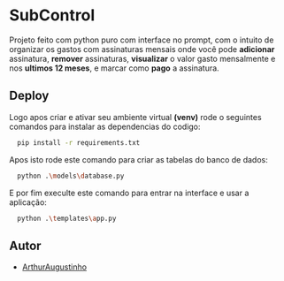 
# SubControl

Projeto feito com python puro com interface no prompt, com o intuito de organizar os gastos com assinaturas mensais onde você pode **adicionar** assinatura, **remover** assinaturas, **visualizar** o valor gasto mensalmente e nos **ultimos 12 meses**, e marcar como **pago** a assinatura.

## Deploy
Logo apos criar e ativar seu ambiente virtual **(venv)** rode o seguintes comandos para instalar as dependencias do codigo:

```bash
  pip install -r requirements.txt
```
 
Apos isto rode este comando para criar as tabelas do banco de dados:

```bash
  python .\models\database.py
```
 
E por fim execulte este comando para entrar na interface e usar a aplicação:

```bash
  python .\templates\app.py
```
 
## Autor

- [ArthurAugustinho](https://github.com/ArthurAugustinho)

